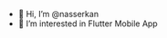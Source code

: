 - 👋 Hi, I’m @nasserkan
- 👀 I’m interested in Flutter Mobile App


<!---
nasserkan/nasserkan is a ✨ special ✨ repository because its `README.md` (this file) appears on your GitHub profile.
You can click the Preview link to take a look at your changes.
--->
